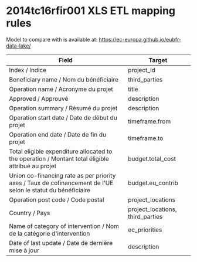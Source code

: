 # 2014tc16rfir001 XLS ETL mapping rules

Model to compare with is available at: https://ec-europa.github.io/eubfr-data-lake/

| Field                                                                                                        | Target                           |
| ------------------------------------------------------------------------------------------------------------ | -------------------------------- |
| Index / Indice                                                                                               | project_id                       |
| Beneficiary name / Nom du bénéficiaire                                                                       | third_parties                    |
| Operation name / Acronyme du projet                                                                          | title                            |
| Approved / Approuvé                                                                                          | description                      |
| Operation summary / Résumé du projet                                                                         | description                      |
| Operation start date / Date de début du projet                                                               | timeframe.from                   |
| Operation end date / Date de fin du projet                                                                   | timeframe.to                     |
| Total eligible expenditure allocated to the operation / Montant total éligible attribué au projet            | budget.total_cost                |
| Union co-financing rate as per priority axes / Taux de cofinancement de l'UE selon le statut du bénéficiaire | budget.eu_contrib                |
| Operation post code / Code postal                                                                            | project_locations                |
| Country / Pays                                                                                               | project_locations, third_parties |
| Name of category of intervention / Nom de la catégorie d'intervention                                        | ec_priorities                    |
| Date of last update / Date de dernière mise à jour                                                           | description                      |
